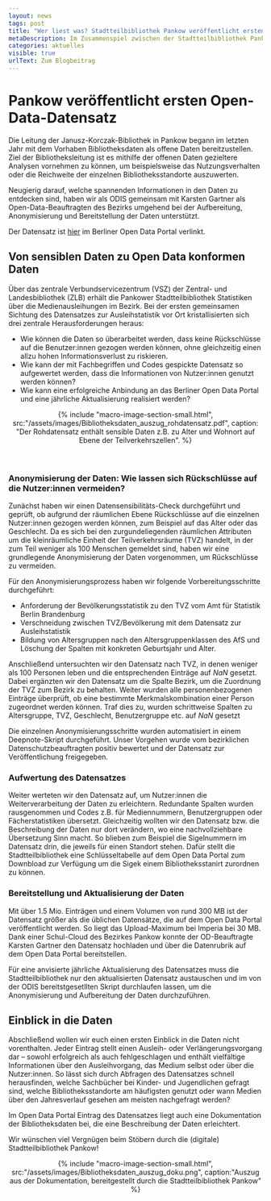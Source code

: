 ```yaml
---
layout: news
tags: post
title: "Wer liest was? Stadtteilbibliothek Pankow veröffentlicht ersten offenen Datensatz zu Bibliotheksdaten in Berlin"
metaDescription: Im Zusammenspiel zwischen der Stadtteilbibliothek Pankow und ODIS konnte ein interessanter Datensatz auf dem Open Data Portal veröffentlicht werden, der Informationen zu allen über 1,5 Millionen getätigten Ausleihen und Verlängerungen in Pankower Bibliotheken im Jahr 2022 beinhaltet. Wir verraten welche Herausforderungen wir vor der Veröffentlichung meisterten und geben einen kurzen Einblick in den Datenschatz.
categories: aktuelles
visible: true
urlText: Zum Blogbeitrag
---
```

# Pankow veröffentlicht ersten Open-Data-Datensatz 
Die Leitung der Janusz-Korczak-Bibliothek in Pankow begann im letzten Jahr mit dem Vorhaben Bibliotheksdaten als offene Daten bereitzustellen. Ziel der Bibliotheksleitung ist es mithilfe der offenen Daten gezieltere Analysen vornehmen zu können, um beispielsweise das Nutzungsverhalten oder die Reichweite der einzelnen Bibliotheksstandorte auszuwerten.  

Neugierig darauf, welche spannenden Informationen in den Daten zu entdecken sind, haben wir als ODIS gemeinsam mit Karsten Gartner als Open-Data-Beauftragten des Bezirks umgehend bei der Aufbereitung, Anonymisierung und Bereitstellung der Daten unterstützt. 

Der Datensatz ist [hier](https://daten.berlin.de/datensaetze/ausleihen-öffentlichen-bibliotheken-pankow-2022) im Berliner Open Data Portal verlinkt.

## Von sensiblen Daten zu Open Data konformen Daten

Über das zentrale Verbundservicezentrum (VSZ) der Zentral- und Landesbibliothek (ZLB) erhält die Pankower Stadtteilbibliothek Statistiken über die Medienausleihungen im Bezirk. 
Bei der ersten gemeinsamen Sichtung des Datensatzes zur Ausleihstatistik vor Ort kristallisierten sich drei zentrale Herausforderungen heraus:
- Wie können die Daten so überarbeitet werden, dass keine Rückschlüsse auf die Benutzer:innen gezogen werden können, ohne gleichzeitig einen allzu hohen Informationsverlust zu riskieren.
- Wie kann der mit Fachbegriffen und Codes gespickte Datensatz so aufgewertet werden, dass die Informationen von Nutzer:innen genutzt werden können? 
- Wie kann eine erfolgreiche Anbindung an das Berliner Open Data Portal und eine jährliche Aktualisierung realisiert werden?

<center>
{% include "macro-image-section-small.html", src:"/assets/images/Bibliotheksdaten_auszug_rohdatensatz.pdf", caption: "Der Rohdatensatz enthält sensible Daten z.B. zu Alter und Wohnort auf Ebene der Teilverkehrszellen". %}
</center>
<br>
<br>

### Anonymisierung  der Daten: Wie lassen sich Rückschlüsse auf die Nutzer:innen vermeiden?

Zunächst haben wir einen Datensensibilitäts-Check durchgeführt und geprüft, ob aufgrund der räumlichen Ebene Rückschlüsse auf die einzelnen Nutzer:innen gezogen werden können, zum Beispiel auf das Alter oder das Geschlecht. Da es sich bei den zurgundeliegenden räumlichen Attributen um die kleinräumliche Einheit der Teilverkehrsräume (TVZ) handelt, in der zum Teil weniger als 100 Menschen gemeldet sind, haben wir eine grundlegende Anonymisierung der Daten vorgenommen, um Rückschlüsse zu vermeiden. 

Für den Anonymisierungsprozess haben wir folgende Vorbereitungsschritte durchgeführt:
- Anforderung der Bevölkerungsstatistik zu den TVZ vom Amt für Statistik Berlin Brandenburg 
- Verschneidung zwischen TVZ/Bevölkerung mit dem Datensatz zur Ausleihstatistik
- Bildung von Altersgruppen nach den Altersgruppenklassen des AfS und Löschung der Spalten mit konkreten Geburtsjahr und Alter.

Anschließend untersuchten wir den Datensatz nach TVZ, in denen weniger als 100 Personen leben und  die entsprechenden Einträge auf *NaN* gesetzt. Dabei ergänzten wir den Datensatz um die Spalte Bezirk, um die Zuordnung der TVZ zum Bezirk zu behalten. Weiter wurden alle personenbezogenen Einträge  überprüft, ob eine bestimmte Merkmalskombination einer Person zugeordnet werden können. Traf dies zu, wurden schrittweise Spalten zu Altersgruppe, TVZ, Geschlecht, Benutzergruppe etc. auf *NaN* gesetzt 

Die einzelnen Anonymisierungsschritte wurden automatisiert in einem Deepnote-Skript durchgeführt. Unser Vorgehen wurde vom bezirklichen Datenschutzbeauftragten positiv bewertet und der Datensatz zur Veröffentlichung freigegeben.

### Aufwertung des Datensatzes 

Weiter werteten wir den Datensatz auf, um Nutzer:innen die Weiterverarbeitung der Daten zu erleichtern. Redundante Spalten wurden rausgenommen und Codes z.B. für Mediennummern, Benutzergruppen oder Fächerstatistiken übersetzt. Gleichzeitig wollten wir den Datensatz bzw. die Beschreibung der Daten nur dort verändern, wo eine nachvollziehbare Übersetzung Sinn macht. So blieben zum Beispiel die Sigelnummern im Datensatz drin, die jeweils für einen Standort stehen. Dafür stellt die Stadtteilbibliothek eine Schlüsseltabelle auf dem Open Data Portal zum Downbload zur Verfügung um die Sigek einem Bibliotheksstanirt zurordnen zu können.

### Bereitstellung und Aktualisierung der Daten

Mit über 1.5 Mio. Einträgen und einem Volumen von rund 300 MB ist der Datensatz größer als die üblichen Datensätze, die auf dem Open Data Portal veröffentlicht werden. So liegt das Upload-Maximum bei Imperia bei 30 MB. Dank einer Schul-Cloud des Bezirkes Pankow konnte der OD-Beauftragte Karsten Gartner den Datensatz hochladen und über die Datenrubrik auf dem Open Data Portal bereitstellen.

Für eine anvisierte jährliche Aktualisierung des Datensatzes muss die Stadtteilbibliothek nur den aktualisierten Datensatz austauschen und im von der ODIS bereitstgesetllten Skript durchlaufen lassen, um die Anonymisierung und Aufbereitung der Daten durchzuführen.

## Einblick in die Daten 
Abschließend wollen wir euch einen ersten Einblick in die Daten nicht vorenthalten. Jeder Eintrag stellt einen Ausleih- oder Verlängerungsvorgang dar – sowohl erfolgreich als auch fehlgeschlagen und enthält vielfältige Informationen über den Ausleihvorgang, das Medium selbst oder über die Nutzer:innen.  So lässt sich durch Abfragen des Datensatzes schnell herausfinden, welche Sachbücher bei Kinder- und Jugendlichen gefragt sind, welche Bibliotheksstandorte am häufigsten genutzt oder wann Medien über den Jahresverlauf gesehen am meisten nachgefragt werden? 

Im Open Data Portal Eintrag des Datensatzes liegt auch eine Dokumentation der Bibliotheksdaten bei, die eine Beschreibung der Daten erleichtert.

Wir wünschen viel Vergnügen beim Stöbern durch die (digitale) Stadtteilbibliothek Pankow!


<center>
{% include "macro-image-section-small.html", src:"/assets/images/Bibliotheksdaten_auszug_doku.png", caption:"Auszug aus der Dokumentation, bereitgestellt durch die Stadtteilbibliothek Pankow" %}
</center>

